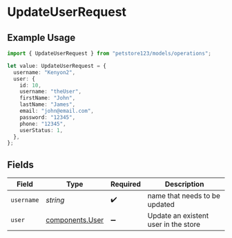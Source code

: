# UpdateUserRequest

## Example Usage

```typescript
import { UpdateUserRequest } from "petstore123/models/operations";

let value: UpdateUserRequest = {
  username: "Kenyon2",
  user: {
    id: 10,
    username: "theUser",
    firstName: "John",
    lastName: "James",
    email: "john@email.com",
    password: "12345",
    phone: "12345",
    userStatus: 1,
  },
};
```

## Fields

| Field                                              | Type                                               | Required                                           | Description                                        |
| -------------------------------------------------- | -------------------------------------------------- | -------------------------------------------------- | -------------------------------------------------- |
| `username`                                         | *string*                                           | :heavy_check_mark:                                 | name that needs to be updated                      |
| `user`                                             | [components.User](../../models/components/user.md) | :heavy_minus_sign:                                 | Update an existent user in the store               |